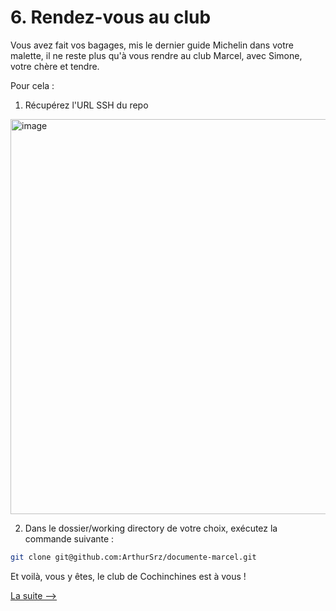 # 6. Rendez-vous au club

Vous avez fait vos bagages, mis le dernier guide Michelin dans votre malette, il ne reste plus qu'à vous rendre au club Marcel, avec Simone, votre chère et tendre. 

Pour cela : 

1. Récupérez l'URL SSH du repo 

<img width="632" alt="image" src="https://github.com/user-attachments/assets/f8782cf9-ceb1-499d-bf51-c9dfe0867b6b">


2. Dans le dossier/working directory de votre choix, exécutez la commande suivante :

```bash
git clone git@github.com:ArthurSrz/documente-marcel.git
```

Et voilà, vous y êtes, le club de Cochinchines est à vous ! 


[La suite -->](7_monter_le_club.md)
